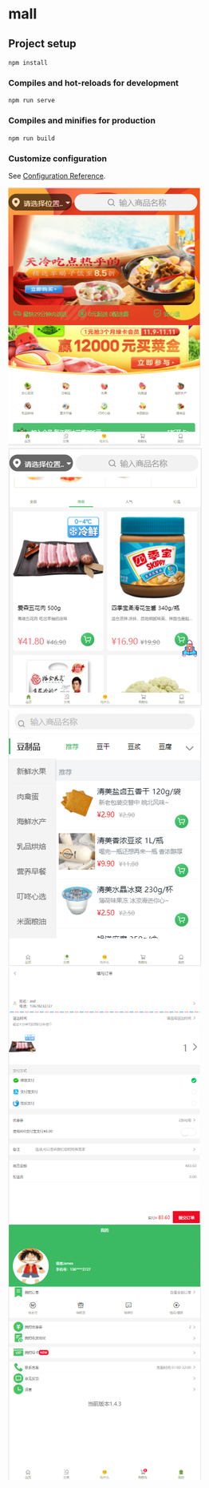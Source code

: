 # mall

## Project setup
```
npm install
```

### Compiles and hot-reloads for development
```
npm run serve
```

### Compiles and minifies for production
```
npm run build
```

### Customize configuration
See [Configuration Reference](https://cli.vuejs.org/config/).

![Imge](https://github.com/cherry0tree/ddbuy/blob/master/1.png)
![Imge](https://github.com/cherry0tree/ddbuy/blob/master/2.png)
![Imge](https://github.com/cherry0tree/ddbuy/blob/master/3.png)
![Imge](https://github.com/cherry0tree/ddbuy/blob/master/5.png)
![Imge](https://github.com/cherry0tree/ddbuy/blob/master/8.png)
